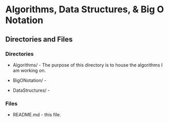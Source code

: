 # Algorithms, Data Structures, & Big O Notation

## Directories and Files

### Directories

- Algorithms/ - The purpose of this directory is to house the algorithms I am working on.

- BigONotation/ -

- DataStructures/ -

### Files

- README.md - this file.
